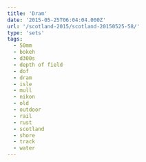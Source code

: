 ```yaml
---
title: 'Dram'
date: '2015-05-25T06:04:04.000Z'
url: '/scotland-2015/scotland-20150525-58/'
type: 'sets'
tags:
  - 50mm
  - bokeh
  - d300s
  - depth of field
  - dof
  - dram
  - isle
  - mull
  - nikon
  - old
  - outdoor
  - rail
  - rust
  - scotland
  - shore
  - track
  - water
---
```

